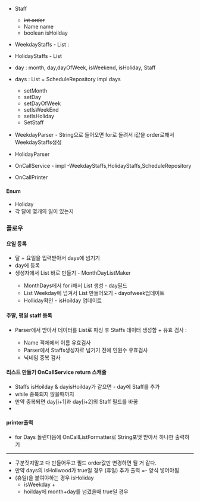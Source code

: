 - Staff
  - ~~int order~~
  - Name name
  - boolean isHoilday
- WeekdayStaffs - List<Staff> :
- HolidayStaffs - List<Staff>

- day : month, day,dayOfWeek, isWeekend, isHoliday, Staff
- days : List<Day> = ScheduleRepository impl days
  - setMonth
  - setDay
  - setDayOfWeek
  - setIsWeekEnd
  - setIsHoliday
  - SetStaff

- WeekdayParser - String으로 들어오면 for로 돌려서 i값을 order로해서 WeekdayStaffs생성
- HolidayParser

- OnCallService -  impl -WeekdayStaffs,HolidayStaffs,ScheduleRepository
- OnCallPrinter

#### Enum
- Holiday
- 각 달에 몇개의 일이 있는지


### 플로우
#### 요일 등록
- 달 + 요일을 입력받아서 days에 넘기기
- day에 등록
- 생성자에서 List<day> 바로 만들기 - MonthDayListMaker
  - MonthDays에서 for i해서 List<Integer> 생성 - day필드
  - List<Integer> Weekday에 넘겨서 List<String> 만들어오기 - dayofweek업데이트
  - Holliday확인  - isHoilday 업데이트

#### 주말, 평일 staff 등록
- Parser에서 받아서 데이터를 List<Staff>로 파싱 후 Staffs 데이터 생성함 + 유효 검사 : 
  - Name 객체에서 이름 유효검사
  - Parser에서 Staffs생성자로 넘기기 전에 인원수 유효검사 
  - 닉네임 중복 검사

#### 리스트 만들기 OnCallService return 스캐줄
- Staffs isHoilday & dayisHoilday가 같으면 - day에 Staff를 추가
- while 중복되지 않을때까지
- 만약 중복되면 day[i+1]과 day[i+2]의 Staff 필드를 바꿈
- 

#### printer출력
- for Days 돌린다음에 OnCallListFormatter로 String포맷 받아서 하나한 출력하기


---
- 구분짓지말고 다 만들어두고 필드 order값만 변경하면 될 거 같다.
- 만약 days의 isHoliwood가 true일 경우 (휴일) 추가 출력 =- 양식 넣어야됨
- (휴일)을 붙여야하는 경우 isHoliday
  - isWeekday +
  - hoilday에 month+day를 넘겼을때 true일 경우